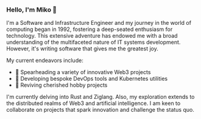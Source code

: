 ### Hello, I'm Miko 👋

I'm a Software and Infrastructure Engineer and my journey in the world of computing began in 1992, fostering a deep-seated enthusiasm for technology.  This extensive adventure has endowed me with a broad understanding of the multifaceted nature of IT systems development.  However, it's writing software that gives me the greatest joy.

My current endeavors include:
- 🔭 Spearheading a variety of innovative Web3 projects
- 🌱 Developing bespoke DevOps tools and Kubernetes utilities
- 👯 Reviving cherished hobby projects

I'm currently delving into Rust and Ziglang.  Also, my exploration extends to the distributed realms of Web3 and artificial intelligence.
I am keen to collaborate on projects that spark innovation and challenge the status quo. 
